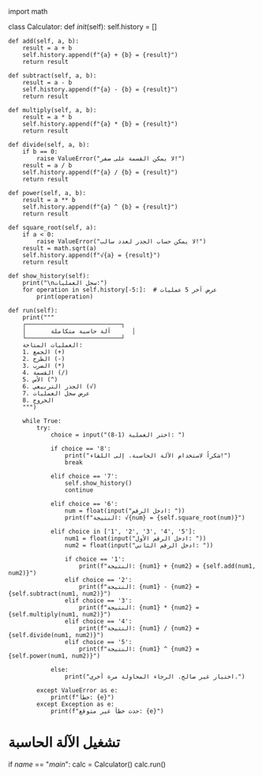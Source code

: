 import math

class Calculator:
    def _init_(self):
        self.history = []
    
    def add(self, a, b):
        result = a + b
        self.history.append(f"{a} + {b} = {result}")
        return result
    
    def subtract(self, a, b):
        result = a - b
        self.history.append(f"{a} - {b} = {result}")
        return result
    
    def multiply(self, a, b):
        result = a * b
        self.history.append(f"{a} * {b} = {result}")
        return result
    
    def divide(self, a, b):
        if b == 0:
            raise ValueError("لا يمكن القسمة على صفر!")
        result = a / b
        self.history.append(f"{a} / {b} = {result}")
        return result
    
    def power(self, a, b):
        result = a ** b
        self.history.append(f"{a} ^ {b} = {result}")
        return result
    
    def square_root(self, a):
        if a < 0:
            raise ValueError("لا يمكن حساب الجذر لعدد سالب!")
        result = math.sqrt(a)
        self.history.append(f"√{a} = {result}")
        return result
    
    def show_history(self):
        print("\nسجل العمليات:")
        for operation in self.history[-5:]:  # عرض آخر 5 عمليات
            print(operation)
    
    def run(self):
        print("""
        ┌───────────────────────────┐
        │       آلة حاسبة متكاملة      │
        └───────────────────────────┘
        العمليات المتاحة:
        1. الجمع (+)
        2. الطرح (-)
        3. الضرب (*)
        4. القسمة (/)
        5. الأس (^)
        6. الجذر التربيعي (√)
        7. عرض سجل العمليات
        8. الخروج
        """)
        
        while True:
            try:
                choice = input("اختر العملية (1-8): ")
                
                if choice == '8':
                    print("شكراً لاستخدام الآلة الحاسبة. إلى اللقاء!")
                    break
                
                elif choice == '7':
                    self.show_history()
                    continue
                
                elif choice == '6':
                    num = float(input("ادخل الرقم: "))
                    print(f"النتيجة: √{num} = {self.square_root(num)}")
                
                elif choice in ['1', '2', '3', '4', '5']:
                    num1 = float(input("ادخل الرقم الأول: "))
                    num2 = float(input("ادخل الرقم الثاني: "))
                    
                    if choice == '1':
                        print(f"النتيجة: {num1} + {num2} = {self.add(num1, num2)}")
                    elif choice == '2':
                        print(f"النتيجة: {num1} - {num2} = {self.subtract(num1, num2)}")
                    elif choice == '3':
                        print(f"النتيجة: {num1} * {num2} = {self.multiply(num1, num2)}")
                    elif choice == '4':
                        print(f"النتيجة: {num1} / {num2} = {self.divide(num1, num2)}")
                    elif choice == '5':
                        print(f"النتيجة: {num1} ^ {num2} = {self.power(num1, num2)}")
                
                else:
                    print("اختيار غير صالح. الرجاء المحاولة مرة أخرى.")
            
            except ValueError as e:
                print(f"خطأ: {e}")
            except Exception as e:
                print(f"حدث خطأ غير متوقع: {e}")

# تشغيل الآلة الحاسبة
if _name_ == "_main_":
    calc = Calculator()
    calc.run()
